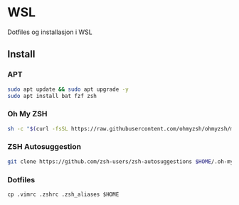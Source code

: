 # WSL
Dotfiles og installasjon i WSL

## Install

### APT

``` sh
sudo apt update && sudo apt upgrade -y
sudo apt install bat fzf zsh
```

### Oh My ZSH

``` sh
sh -c "$(curl -fsSL https://raw.githubusercontent.com/ohmyzsh/ohmyzsh/master/tools/install.sh)"
```

### ZSH Autosuggestion

``` sh
git clone https://github.com/zsh-users/zsh-autosuggestions $HOME/.oh-my-zsh/custom/plugins/zsh-autosuggestions
```

### Dotfiles

```
cp .vimrc .zshrc .zsh_aliases $HOME
```
